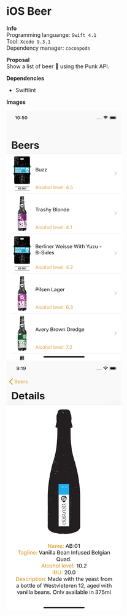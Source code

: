 # iOS Beer

**Info**  
Programming languange: `Swift 4.1`  
Tool: `Xcode 9.3.1`  
Dependency manager: `cocoapods`

**Proposal**  
Show a list of beer 🍺 using the Punk API.

**Dependencies**  
- Swiftlint  

**Images**  

![Image](Docs/Images/screenshots/01.png)
![Image](Docs/Images/screenshots/02.png)